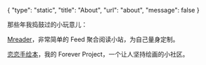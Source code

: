 {
	"type": "static",
	"title": "About",
	"url": "about",
	"message": false
}

那些年我捣鼓过的小玩意儿：

[Mreader](http://mreader.sinaapp.com)，非常简单的 Feed 聚合阅读小站，为自己量身定制。

[恋恋手绘本](http://shouhuiben.sinaapp.com)，我的 Forever Project，一个让人坚持绘画的小社区。
